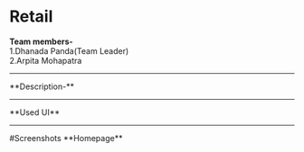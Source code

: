 # Retail
**Team members-**<br>
1.Dhanada Panda(Team Leader)<br>
2.Arpita Mohapatra
<hr>
**Description-**
<br>
<hr>
**Used UI**
<hr>
#Screenshots
**Homepage**
<br>
